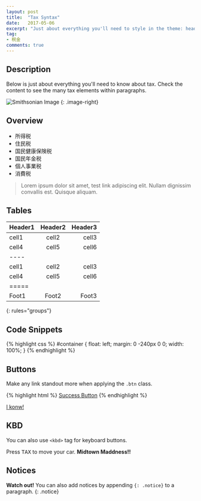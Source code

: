 ```yaml
---
layout: post
title:  "Tax Syntax"
date:   2017-05-06
excerpt: "Just about everything you'll need to style in the theme: headings, paragraphs, blockquotes, tables, code blocks, and more."
tag:
- 税金 
comments: true
---
```


## Description

Below is just about everything you'll need to know about tax. Check the content to see the many tax elements within paragraphs.

![Smithsonian Image](https://www.drwallet.jp/navi/wp-content/uploads/2015/11/151124I-02.jpg)
{: .image-right}

## Overview
* 所得税
* 住民税
* 国民健康保険税
* 国民年金税
* 個人事業税
* 消費税

> Lorem ipsum dolor sit amet, test link adipiscing elit. Nullam dignissim convallis est. Quisque aliquam.

## Tables

| Header1 | Header2 | Header3 |
|:--------|:-------:|--------:|
| cell1   | cell2   | cell3   |
| cell4   | cell5   | cell6   |
|----
| cell1   | cell2   | cell3   |
| cell4   | cell5   | cell6   |
|=====
| Foot1   | Foot2   | Foot3
{: rules="groups"}

## Code Snippets

{% highlight css %}
#container {
  float: left;
  margin: 0 -240px 0 0;
  width: 100%;
}
{% endhighlight %}

## Buttons

Make any link standout more when applying the `.btn` class.

{% highlight html %}
<a href="#" class="btn btn-success">Success Button</a>
{% endhighlight %}

<div markdown="0"><a href="#" class="btn btn-info">I konw!</a></div>

## KBD

You can also use `<kbd>` tag for keyboard buttons.

Press <kbd>T</kbd><kbd>A</kbd><kbd>X</kbd> to move your car. **Midtown Maddness!!**

## Notices

**Watch out!** You can also add notices by appending `{: .notice}` to a paragraph.
{: .notice}
